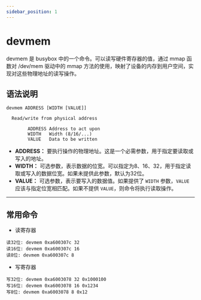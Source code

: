 ```yaml
---
sidebar_position: 1
---
```


# devmem

devmem 是 busybox 中的一个命令。可以读写硬件寄存器的值，通过 mmap 函数对 /dev/mem 驱动中的 mmap 方法的使用，映射了设备的内存到用户空间，实现对这些物理地址的读写操作。

## 语法说明

```
devmem ADDRESS [WIDTH [VALUE]]
  
  Read/write from physical address

        ADDRESS Address to act upon
        WIDTH   Width (8/16/...)
        VALUE   Data to be written
```

- **ADDRESS：** 要执行操作的物理地址。这是一个必需参数，用于指定要读取或写入的地址。
- **WIDTH：** 可选参数，表示数据的位宽。可以指定为8、16、32，用于指定读取或写入的数据位宽。如果未提供此参数，默认为32位。
- **VALUE：** 可选参数，表示要写入的数据值。如果提供了 `WIDTH` 参数，`VALUE` 应该与指定位宽相匹配。如果不提供 `VALUE`，则命令将执行读取操作。

------

## 常用命令

- 读寄存器

```shell
读32位: devmem 0xa600307c 32
读16位: devmem 0xa600307c 16
读8位: devmem 0xa600307c 8
```

- 写寄存器

```shell
写32位: devmem 0xa6003078 32 0x1000100
写16位: devmem 0xa6003078 16 0x1234
写8位: devmem 0xa6003078 8 0x12
```
